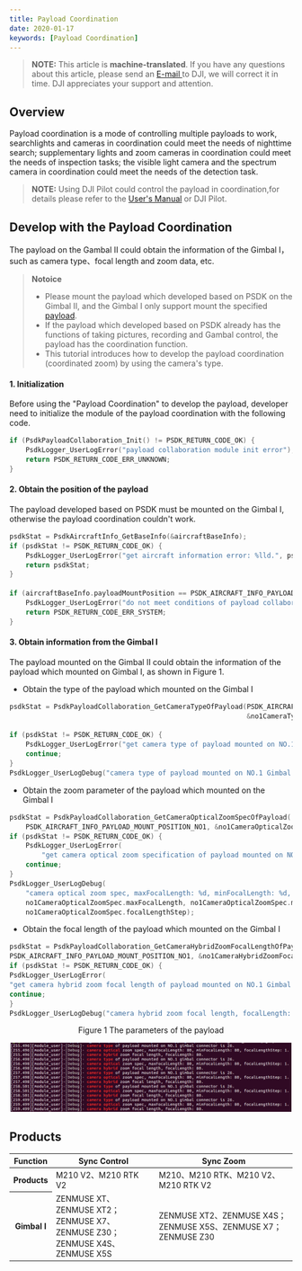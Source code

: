 ```yaml
---
title: Payload Coordination
date: 2020-01-17
keywords: [Payload Coordination]
---
```

> **NOTE:** This article is **machine-translated**. If you have any questions about this article, please send an <a href="mailto:dev@dji.com">E-mail </a>to DJI, we will correct it in time. DJI appreciates your support and attention.

## Overview
Payload coordination is a mode of controlling multiple payloads to work, searchlights and cameras in coordination could meet the needs of nighttime search; supplementary lights and zoom cameras in coordination could meet the needs of inspection tasks; the visible light camera and the spectrum camera in coordination could meet the needs of the detection task.

>**NOTE:** Using DJI Pilot could control the payload in coordination,for details please refer to the <a href="https://www.dji.com/cn/matrice-200-series-v2/info#downloads" target="_blank" rel="external">User's Manual</a> or DJI Pilot.

## Develop with the Payload Coordination
The payload on the Gambal Ⅱ could obtain the information of the Gimbal I，such as camera type、focal length and zoom data, etc.

>**Notoice** 
> * Please mount the payload which developed based on PSDK on the Gimbal Ⅱ, and the Gimbal I only support mount the specified <a href="#t01">payload</a>.
> * If the payload which developed based on PSDK already has the functions of taking pictures, recording and Gambal control, the payload has the coordination function.
> * This tutorial introduces how to develop the payload coordination (coordinated zoom) by using the camera's type.

#### 1. Initialization
Before using the "Payload Coordination" to develop the payload, developer need to initialize the module of the payload coordination with the following code.

```c
if (PsdkPayloadCollaboration_Init() != PSDK_RETURN_CODE_OK) {
    PsdkLogger_UserLogError("payload collaboration module init error");
    return PSDK_RETURN_CODE_ERR_UNKNOWN;
}
```

#### 2. Obtain the position of the payload
The payload developed based on PSDK must be mounted on the Gimbal I, otherwise the payload coordination couldn't work.

```c
psdkStat = PsdkAircraftInfo_GetBaseInfo(&aircraftBaseInfo);
if (psdkStat != PSDK_RETURN_CODE_OK) {
    PsdkLogger_UserLogError("get aircraft information error: %lld.", psdkStat);
    return psdkStat;
}

if (aircraftBaseInfo.payloadMountPosition == PSDK_AIRCRAFT_INFO_PAYLOAD_MOUNT_POSITION_NO1) {
    PsdkLogger_UserLogError("do not meet conditions of payload collaboration.");
    return PSDK_RETURN_CODE_ERR_SYSTEM;
}
```

#### 3. Obtain information from the Gimbal I
The payload mounted on the Gimbal Ⅱ could obtain the information of the payload which mounted on Gimbal I, as shown in Figure 1.

* Obtain the type of the payload which mounted on the Gimbal I

```c
psdkStat = PsdkPayloadCollaboration_GetCameraTypeOfPayload(PSDK_AIRCRAFT_INFO_PAYLOAD_MOUNT_POSITION_NO1,
                                                           &no1CameraType);

if (psdkStat != PSDK_RETURN_CODE_OK) {
    PsdkLogger_UserLogError("get camera type of payload mounted on NO.1 Gimbal connector error.");
    continue;
}
PsdkLogger_UserLogDebug("camera type of payload mounted on NO.1 Gimbal connector is %d.", no1CameraType);
```
* Obtain the zoom parameter of the payload which mounted on the Gimbal I

```c
psdkStat = PsdkPayloadCollaboration_GetCameraOpticalZoomSpecOfPayload(
    PSDK_AIRCRAFT_INFO_PAYLOAD_MOUNT_POSITION_NO1, &no1CameraOpticalZoomSpec);
if (psdkStat != PSDK_RETURN_CODE_OK) {
    PsdkLogger_UserLogError(
        "get camera optical zoom specification of payload mounted on NO.1 Gimbal connector error.");
    continue;
}
PsdkLogger_UserLogDebug(
    "camera optical zoom spec, maxFocalLength: %d, minFocalLength: %d, focalLengthStep: %d.",
    no1CameraOpticalZoomSpec.maxFocalLength, no1CameraOpticalZoomSpec.minFocalLength,
    no1CameraOpticalZoomSpec.focalLengthStep);
```

* Obtain the focal length of the payload which mounted on the Gimbal I

```c
psdkStat = PsdkPayloadCollaboration_GetCameraHybridZoomFocalLengthOfPayload(
PSDK_AIRCRAFT_INFO_PAYLOAD_MOUNT_POSITION_NO1, &no1CameraHybridZoomFocalLength);
if (psdkStat != PSDK_RETURN_CODE_OK) {
PsdkLogger_UserLogError(
"get camera hybrid zoom focal length of payload mounted on NO.1 Gimbal connector error.");
continue;
}
PsdkLogger_UserLogDebug("camera hybrid zoom focal length, focalLength: %d.", no1CameraHybridZoomFocalLength);
```
<div>
<div style="text-align: center"><p> Figure 1 The parameters of the payload </p>
</div>
<div style="text-align: center"><p><span>
      <img src="../images/payload_collaboration_camera_info_push.png" width="500" alt/></span></p>
</div></div>

## Products
<table id="t01">
  <thead>
    <tr>
      <th>Function</th>
      <th>Sync Control</th>
      <th>Sync Zoom</th>
    </tr>
  </thead>
  <tbody>
    <tr>
      <th>Products </th>
      <td>M210 V2、M210 RTK V2</td>
      <td>M210、M210 RTK、M210 V2、M210 RTK V2</td>
    </tr>
    <tr>
      <th>Gimbal I</th>
      <td>ZENMUSE XT、ZENMUSE XT2；</br>ZENMUSE X7、ZENMUSE Z30；</br>ZENMUSE X4S、ZENMUSE X5S</td>
      <td>ZENMUSE XT2、ZENMUSE X4S；</br>ZENMUSE X5S、ZENMUSE X7；</br>ZENMUSE Z30</td>
    </tr>
  </tbody>
</table>
